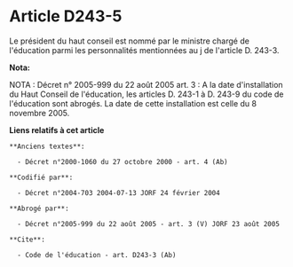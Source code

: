 # Article D243-5

Le président du haut conseil est nommé par le ministre chargé de l'éducation parmi les personnalités mentionnées au j de
l'article D. 243-3.

**Nota:**

NOTA : Décret n° 2005-999 du 22 août 2005 art. 3 : A la date d'installation du Haut Conseil de l'éducation, les articles D.
243-1 à D. 243-9 du code de l'éducation sont abrogés. La date de cette installation est celle du 8 novembre 2005.

**Liens relatifs à cet article**

	**Anciens textes**:

	  - Décret n°2000-1060 du 27 octobre 2000 - art. 4 (Ab)

	**Codifié par**:

	  - Décret n°2004-703 2004-07-13 JORF 24 février 2004

	**Abrogé par**:

	  - Décret n°2005-999 du 22 août 2005 - art. 3 (V) JORF 23 août 2005

	**Cite**:

	  - Code de l'éducation - art. D243-3 (Ab)
